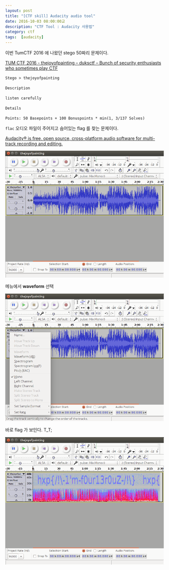 ```yaml
---
layout: post
title: "[CTF skill] Audacity audio tool"
date: 2016-10-03 08:00:00교
description: "CTF Tool : Audacity 사용법"
category: ctf
tags:  [audacity]
---
```


이번 TumCTF 2016 에 나왔던 stego 50짜리 문제이다.

<!-- more -->

[TUM CTF 2016 - thejoyofpainting – duksctf – Bunch of security enthusiasts who sometimes play CTF](http://duksctf.github.io/TUMCTF2016-thejoyofpainting/)

```
Stego > thejoyofpainting

Description

listen carefully

Details

Points: 50 Basepoints + 100 Bonuspoints * min(1, 3/137 Solves)
```

`flac` 오디오 파일이 주어지고 숨어있는 flag 를 찾는 문제이다.

[Audacity® is free, open source, cross-platform audio software for multi-track recording and editing.](http://www.audacityteam.org/)

![img](https://raw.githubusercontent.com/humb1ec0ding/humb1ec0ding-etc/master/2016/10/audacity.png)

메뉴에서 **waveform** 선택

![img](https://raw.githubusercontent.com/humb1ec0ding/humb1ec0ding-etc/master/2016/10/audacity_menu.png)

바로 flag 가 보인다. T_T;

![img](https://raw.githubusercontent.com/humb1ec0ding/humb1ec0ding-etc/master/2016/10/audacity_spectrum.png)
